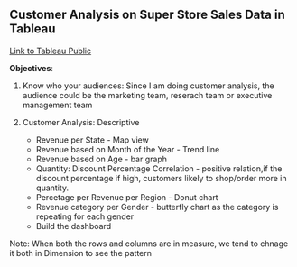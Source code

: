 ## Customer Analysis on Super Store Sales Data in Tableau   

[Link to Tableau Public](https://public.tableau.com/app/profile/nilakshi.roy/viz/CustomerAnalysisonSuperStoreSalesData/Dashboard1)


**Objectives**:

1. Know who your audiences: Since I am doing customer analysis, the audience could be the marketing team, reserach team or executive management team

3. Customer Analysis: Descriptive

   - Revenue per State - Map view
   - Revenue based on Month of the Year - Trend line
   - Revenue based on Age - bar graph
   - Quantity: Discount Percentage Correlation - positive relation,if the discount percentage if high, customers likely to shop/order more in quantity.
   - Percetage per Revenue per Region - Donut chart
   - Revenue category per Gender - butterfly chart as the category is repeating for each gender
   - Build the dashboard
   
   
Note: When both the rows and columns are in measure, we tend to chnage it both in Dimension to see the pattern



